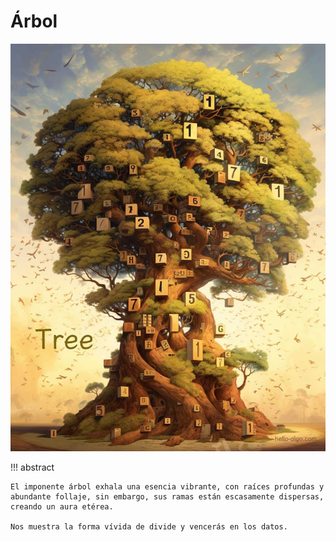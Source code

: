 # Árbol

![Árbol](../assets/covers/chapter_tree.jpg)

!!! abstract

    El imponente árbol exhala una esencia vibrante, con raíces profundas y abundante follaje, sin embargo, sus ramas están escasamente dispersas, creando un aura etérea.
    
    Nos muestra la forma vívida de divide y vencerás en los datos.

